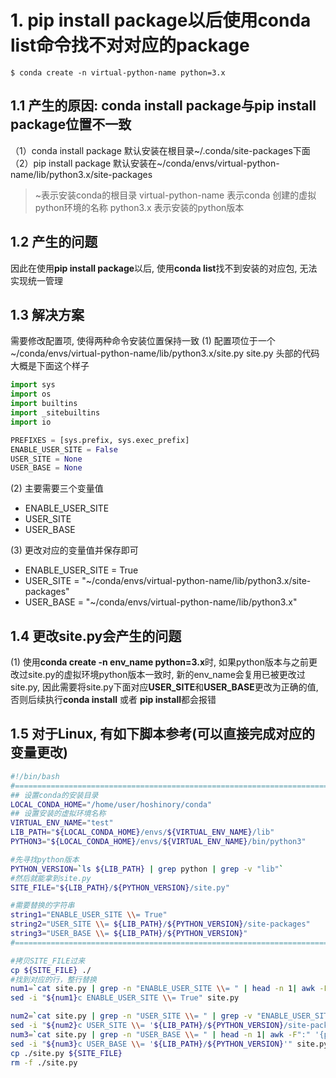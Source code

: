# 1. pip install package以后使用conda list命令找不对对应的package
```shell
$ conda create -n virtual-python-name python=3.x
```
## 1.1 产生的原因: conda install package与pip install package位置不一致
（1）conda install package 默认安装在根目录\~/.conda/site-packages下面
（2）pip install package 默认安装在\~/conda/envs/virtual-python-name/lib/python3.x/site-packages
> ~表示安装conda的根目录
>virtual-python-name 表示conda 创建的虚拟python环境的名称
>python3.x 表示安装的python版本

## 1.2 产生的问题
因此在使用**pip install package**以后, 使用**conda list**找不到安装的对应包, 无法实现统一管理

## 1.3 解决方案
需要修改配置项, 使得两种命令安装位置保持一致
(1) 配置项位于一个\~/conda/envs/virtual-python-name/lib/python3.x/site.py
site.py 头部的代码大概是下面这个样子
```python
import sys 
import os
import builtins
import _sitebuiltins
import io

PREFIXES = [sys.prefix, sys.exec_prefix]
ENABLE_USER_SITE = False
USER_SITE = None
USER_BASE = None
```
(2) 主要需要三个变量值
- ENABLE_USER_SITE
- USER_SITE
- USER_BASE

(3) 更改对应的变量值并保存即可
- ENABLE_USER_SITE = True
- USER_SITE = "\~/conda/envs/virtual-python-name/lib/python3.x/site-packages"
- USER_BASE = "\~/conda/envs/virtual-python-name/lib/python3.x"

## 1.4 更改site.py会产生的问题
(1) 使用**conda create -n env_name python=3.x**时, 如果python版本与之前更改过site.py的虚拟环境python版本一致时, 新的env_name会复用已被更改过site.py, 因此需要将site.py下面对应**USER_SITE**和**USER_BASE**更改为正确的值, 否则后续执行**conda install** 或者 **pip install**都会报错

## 1.5 对于Linux, 有如下脚本参考(可以直接完成对应的变量更改)
```bash
#!/bin/bash
#=====================================================================================================================#
## 设置conda的安装目录
LOCAL_CONDA_HOME="/home/user/hoshinory/conda"
## 设置安装的虚拟环境名称
VIRTUAL_ENV_NAME="test"
LIB_PATH="${LOCAL_CONDA_HOME}/envs/${VIRTUAL_ENV_NAME}/lib"
PYTHON3="${LOCAL_CONDA_HOME}/envs/${VIRTUAL_ENV_NAME}/bin/python3"

#先寻找python版本
PYTHON_VERSION=`ls ${LIB_PATH} | grep python | grep -v "lib"`
#然后就能拿到site.py
SITE_FILE="${LIB_PATH}/${PYTHON_VERSION}/site.py"

#需要替换的字符串
string1="ENABLE_USER_SITE \\= True"
string2="USER_SITE \\= ${LIB_PATH}/${PYTHON_VERSION}/site-packages"
string3="USER_BASE \\= ${LIB_PATH}/${PYTHON_VERSION}"
#=====================================================================================================================#

#拷贝SITE_FILE过来
cp ${SITE_FILE} ./
#找到对应的行，整行替换
num1=`cat site.py | grep -n "ENABLE_USER_SITE \\= " | head -n 1| awk -F":" '{print $1}'`
sed -i "${num1}c ENABLE_USER_SITE \\= True" site.py

num2=`cat site.py | grep -n "USER_SITE \\= " | grep -v "ENABLE_USER_SITE" | head -n 1| awk -F":" '{print $1}'`
sed -i "${num2}c USER_SITE \\= '${LIB_PATH}/${PYTHON_VERSION}/site-packages'" site.py
num3=`cat site.py | grep -n "USER_BASE \\= " | head -n 1| awk -F":" '{print $1}'`
sed -i "${num3}c USER_BASE \\= '${LIB_PATH}/${PYTHON_VERSION}'" site.py
cp ./site.py ${SITE_FILE}
rm -f ./site.py
```


